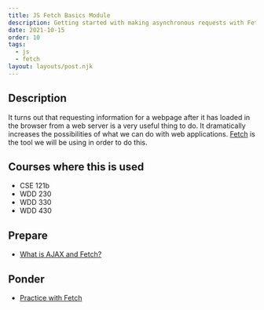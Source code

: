 ```yaml
---
title: JS Fetch Basics Module
description: Getting started with making asynchronous requests with Fetch
date: 2021-10-15
order: 10
tags:
  - js
  - fetch
layout: layouts/post.njk
---
```


## Description

It turns out that requesting information for a webpage after it has loaded in the browser from a web server is a very useful thing to do. It dramatically increases the possibilities of what we can do with web applications. [Fetch](https://developer.mozilla.org/en-US/docs/Web/API/Fetch_API/Using_Fetch) is the tool we will be using in order to do this.

## Courses where this is used

- CSE 121b
- WDD 230
- WDD 330
- WDD 430

## Prepare

- [What is AJAX and Fetch?](prepare1/)

## Ponder

- [Practice with Fetch](ponder1/)
